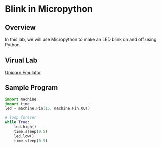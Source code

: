 # Blink in Micropython

## Overview
In this lab, we will use Micropython to make an LED blink on and off using Python.

## Virual Lab

[Unicorn Emulator](http://micropython.org/unicorn/)

## Sample Program
```py
import machine
import time
led = machine.Pin(15, machine.Pin.OUT)

# loop forever
while True:
    led.high()
    time.sleep(0.5)
    led.low()
    time.sleep(0.5)
```